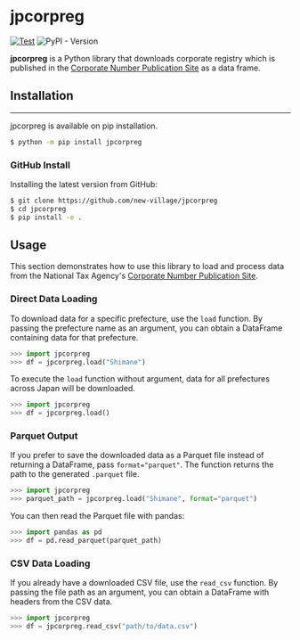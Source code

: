 # jpcorpreg  
[![Test](https://github.com/new-village/jp-corpreg-loader/actions/workflows/test.yaml/badge.svg)](https://github.com/new-village/jp-corpreg-loader/actions/workflows/test.yaml)
![PyPI - Version](https://img.shields.io/pypi/v/jpcorpreg)
  
**jpcorpreg** is a Python library that downloads corporate registry which is published in the [Corporate Number Publication Site](https://www.houjin-bangou.nta.go.jp/en/) as a data frame.
   
  
## Installation  
----------------------
jpcorpreg is available on pip installation.
```sh
$ python -m pip install jpcorpreg
```
  
### GitHub Install
Installing the latest version from GitHub:  
```sh
$ git clone https://github.com/new-village/jpcorpreg
$ cd jpcorpreg
$ pip install -e .
```
    
## Usage
This section demonstrates how to use this library to load and process data from the National Tax Agency's [Corporate Number Publication Site](https://www.houjin-bangou.nta.go.jp/).

### Direct Data Loading
To download data for a specific prefecture, use the `load` function. By passing the prefecture name as an argument, you can obtain a DataFrame containing data for that prefecture.  
```python
>>> import jpcorpreg
>>> df = jpcorpreg.load("Shimane")
```

To execute the `load` function without argument, data for all prefectures across Japan will be downloaded. 
```python
>>> import jpcorpreg
>>> df = jpcorpreg.load()
```

### Parquet Output
If you prefer to save the downloaded data as a Parquet file instead of returning a DataFrame, pass `format="parquet"`. The function returns the path to the generated `.parquet` file.
```python
>>> import jpcorpreg
>>> parquet_path = jpcorpreg.load("Shimane", format="parquet")
```

You can then read the Parquet file with pandas:
```python
>>> import pandas as pd
>>> df = pd.read_parquet(parquet_path)
```

### CSV Data Loading
If you already have a downloaded CSV file, use the `read_csv` function. By passing the file path as an argument, you can obtain a DataFrame with headers from the CSV data.
```python
>>> import jpcorpreg
>>> df = jpcorpreg.read_csv("path/to/data.csv")
```
